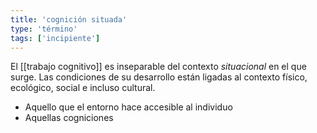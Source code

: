 ```yaml
---
title: 'cognición situada'
type: 'término'
tags: ['incipiente']
---
```


El [[trabajo cognitivo]] es inseparable del contexto *situacional* en el que surge. Las condiciones de su desarrollo están ligadas al contexto físico, ecológico, social e incluso cultural.

- Aquello que el entorno hace accesible al individuo
- Aquellas cogniciones 